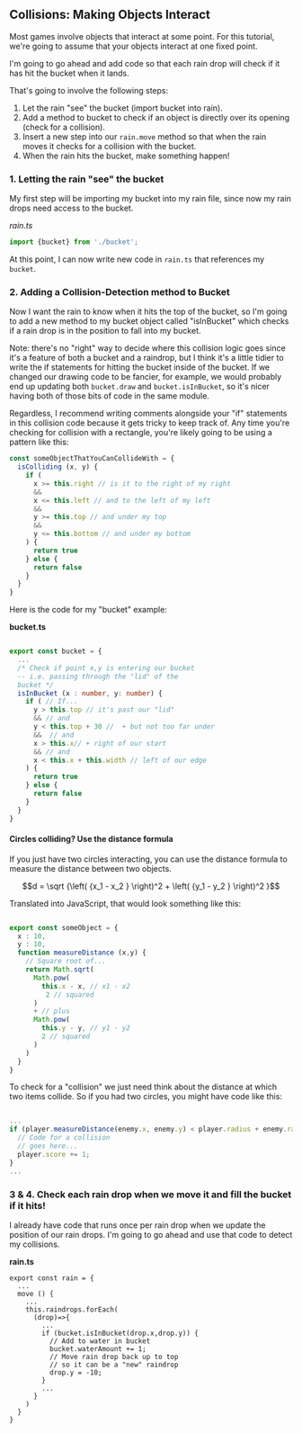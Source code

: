 ## Collisions: Making Objects Interact

Most games involve objects that interact at some point. For this tutorial, we're going to assume that your objects interact at one fixed point.

I'm going to go ahead and add code so that each rain drop will check if it has hit the bucket when it lands.

That's going to involve the following steps:

1. Let the rain "see" the bucket (import bucket into rain).
2. Add a method to bucket to check if an object is directly over its opening (check for a collision).
3. Insert a new step into our `rain.move` method so that when the rain moves it checks for a collision with the bucket.
4. When the rain hits the bucket, make something happen!

### 1. Letting the rain "see" the bucket

My first step will be importing my bucket into my rain file, since now my rain drops need access to the bucket.

*rain.ts*
```typescript
import {bucket} from './bucket';
```

At this point, I can now write new code in `rain.ts` that references my `bucket`.

### 2. Adding a Collision-Detection method to Bucket

Now I want the rain to know when it hits the top of the bucket, so I'm going to add a new method to my bucket object called "isInBucket" which checks if a rain drop is in the position to fall into my bucket.

Note: there's no "right" way to decide where this collision logic goes since it's a feature of both a bucket and a raindrop, but I think it's a little tidier to write the if statements for hitting the bucket inside of the bucket. If we changed our drawing code to be fancier, for example, we would probably end up updating both `bucket.draw` and `bucket.isInBucket`, so it's nicer having both of those bits of code in the same module.

Regardless, I recommend writing comments alongside your "if" statements in this collision code because it gets tricky to keep track of. Any time you're checking for collision with a rectangle, you're likely going to be using a pattern like this:

```typescript
const someObjectThatYouCanCollideWith = {
  isColliding (x, y) {
    if (
      x >= this.right // is it to the right of my right
      &&
      x <= this.left // and to the left of my left
      &&
      y >= this.top // and under my top
      &&
      y <= this.bottom // and under my bottom
    ) {
      return true
    } else {
      return false
    }
  }
}
```

Here is the code for my "bucket" example:

**bucket.ts**
```typescript

export const bucket = {
  ...
  /* Check if point x,y is entering our bucket
  -- i.e. passing through the "lid" of the
  bucket */
  isInBucket (x : number, y: number) {
    if ( // If...
      y > this.top // it's past our "lid"
      && // and
      y < this.top + 30 //  + but not too far under
      &&  // and
      x > this.x// + right of our start
      && // and
      x < this.x + this.width // left of our edge
    ) {
      return true
    } else {
      return false
    }
  }
}
```

#### Circles colliding? Use the distance formula

If you just have two circles interacting, you can use the distance formula to measure the distance between two objects.

```math
d = \sqrt {\left( {x_1 - x_2 } \right)^2 + \left( {y_1 - y_2 } \right)^2 }
```

Translated into JavaScript, that would look something like this:

```typescript

export const someObject = {
  x : 10, 
  y : 10,
  function measureDistance (x,y) {
    // Square root of...
    return Math.sqrt(      
      Math.pow(
        this.x - x, // x1 - x2
         2 // squared
      )
      + // plus
      Math.pow(
        this.y - y, // y1 - y2
        2 // squared
      )
    )
  }
}
```

To check for a "collision" we just need think about the distance at which two items collide. So if you had two circles, you might have code like this:

```typescript

...
if (player.measureDistance(enemy.x, enemy.y) < player.radius + enemy.radius) {
  // Code for a collision
  // goes here...
  player.score += 1;
}
...

```

### 3 & 4. Check each rain drop when we move it and fill the bucket if it hits!

I already have code that runs once per rain drop when we update the position of our rain drops. I'm going to go ahead and use that code to detect my collisions.

**rain.ts**
```
export const rain = {
  ...
  move () {
    ...
    this.raindrops.forEach(
      (drop)=>{
        ...
        if (bucket.isInBucket(drop.x,drop.y)) {
          // Add to water in bucket
          bucket.waterAmount += 1;
          // Move rain drop back up to top
          // so it can be a "new" raindrop
          drop.y = -10;
        }
        ...
      }
    )
  }
}
```
